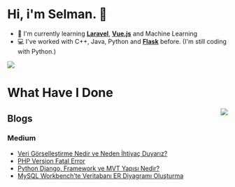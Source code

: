 # Hi, i'm Selman. 👋

- 🧠 I'm currently learning **[Laravel](https://laravel.com/)**, **[Vue.js](https://vuejs.org/)** and Machine Learning
- 💻 I've worked with C++, Java, Python and **[Flask](https://flask.palletsprojects.com/en/1.1.x/)** before. (I'm still coding with Python.)



[![](https://img.shields.io/twitter/follow/selmanbaskaya?style=social)](https://www.twitter.com/selmanbaskaya)

# What Have I Done
<img align='right' src="https://github-readme-stats.vercel.app/api?username=selmanbaskaya&show_icons=true&theme=merko">

## Blogs

### Medium
* [Veri Görselleştirme Nedir ve Neden İhtiyaç Duyarız?](https://medium.com/i̇yi-programlama/veri-görselleştirme-nedir-ve-neden-i̇htiyaç-duyarız-97825c35b9a6)
* [PHP Version Fatal Error](https://medium.com/i̇yi-programlama/php-versiyonu-ölümcül-hatasından-kurtulmak-php-version-fatal-error-2d121e106ed3)
* [Python Django, Framework ve MVT Yapısı Nedir?](https://medium.com/i̇yi-programlama/python-django-framework-ve-mvt-yapısı-nedir-4ea44e9e1186)
* [MySQL Workbench’te Veritabanı ER Diyagramı Oluşturma](https://medium.com/i̇yi-programlama/mysql-workbenchte-veritabanı-er-diyagramı-oluşturma-97b98e18eb7c)
